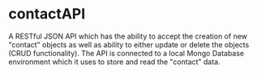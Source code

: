 # contactAPI

A RESTful JSON API which has the ability to accept the creation of new "contact" objects as well as ability to either update or delete the objects (CRUD functionality). The API is connected to a local Mongo Database environment which it uses to store and read the "contact" data.
